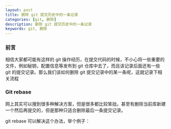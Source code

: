 ```yaml
---
layout: post  
title: 删除 git 提交历史中的一条记录  
categories: [git, 删除]  
description: 删除 git 提交历史中的一条记录  
keywords: git, 删除  
---
```


### 前言

相信大家都可能有这样的 git 操作经历，在提交代码的时候，不小心将一些重要的文件，例如秘钥，配置信息等发布到 git 仓库中去了，而且该记录后面还有一些 git 的提交记录。那么我们该如何删除 git 提交记录中的某一条呢，这就记录下相关流程

### Git rebase

网上其实可以搜到很多种解决方案，但是很多都比较笨拙，甚至有删除当前库新建一个然后再提交的，但是那种只适合删除最后一条提交记录。

git rebase 可以解决这个办法，举个例子：


